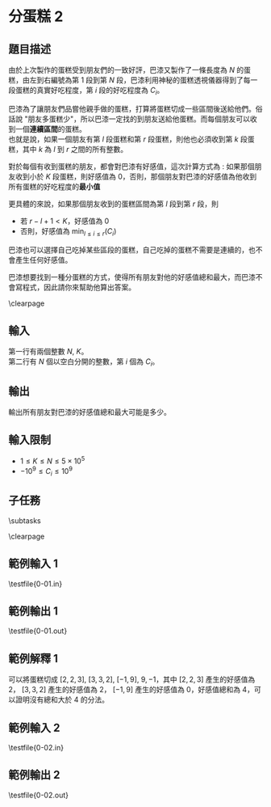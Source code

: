 # 分蛋糕 2

## 題目描述
由於上次製作的蛋糕受到朋友們的一致好評，巴漆又製作了一條長度為 $N$ 的蛋糕，由左到右編號為第 $1$ 段到第 $N$ 段，巴漆利用神秘的蛋糕透視儀器得到了每一段蛋糕的真實好吃程度，第 $i$ 段的好吃程度為 $C_i$。

巴漆為了讓朋友們品嘗他親手做的蛋糕，打算將蛋糕切成一些區間後送給他們。俗話說 "朋友多蛋糕少"，所以巴漆一定找的到朋友送給他蛋糕。而每個朋友可以收到一個**連續區間**的蛋糕。    
也就是說，如果一個朋友有第 $l$ 段蛋糕和第 $r$ 段蛋糕，則他也必須收到第 $k$ 段蛋糕，其中 $k$ 為 $l$ 到 $r$ 之間的所有整數。  


對於每個有收到蛋糕的朋友，都會對巴漆有好感值，這次計算方式為 : 如果那個朋友收到小於 $K$ 段蛋糕，則好感值為 $0$，否則，那個朋友對巴漆的好感值為他收到所有蛋糕的好吃程度的**最小值**  

更具體的來說，如果那個朋友收到的蛋糕區間為第 $l$ 段到第 $r$ 段，則

* 若 $r - l + 1 < K$，好感值為 $0$
* 否則，好感值為 $\min_{l \le i \le r}(C_{i})$

巴漆也可以選擇自己吃掉某些區段的蛋糕，自己吃掉的蛋糕不需要是連續的，也不會產生任何好感值。


巴漆想要找到一種分蛋糕的方式，使得所有朋友對他的好感值總和最大，而巴漆不會寫程式，因此請你來幫助他算出答案。


\clearpage

## 輸入
第一行有兩個整數 $N$, $K$。  
第二行有 $N$ 個以空白分開的整數，第 $i$ 個為 $C_i$。  

## 輸出
輸出所有朋友對巴漆的好感值總和最大可能是多少。  

## 輸入限制
* $1 \le K \le N \le 5 \times 10^{5}$  
* $-10^9 \le C_i \le 10^9$

## 子任務
\subtasks

\clearpage

## 範例輸入 1
\testfile{0-01.in}

## 範例輸出 1
\testfile{0-01.out}

## 範例解釋 1

可以將蛋糕切成 $[2, 2, 3]$, $[3, 3, 2]$, $[-1, 9]$, $9, -1$，其中 $[2, 2, 3]$ 產生的好感值為 $2$， $[3, 3, 2]$ 產生的好感值為 $2$， $[-1, 9]$ 產生的好感值為 $0$，好感值總和為 $4$，可以證明沒有總和大於 $4$ 的分法。

## 範例輸入 2
\testfile{0-02.in}

## 範例輸出 2
\testfile{0-02.out}